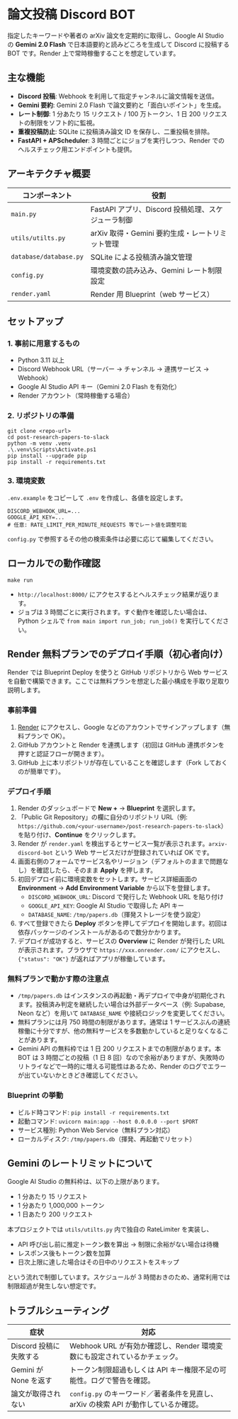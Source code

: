 # 論文投稿 Discord BOT

指定したキーワードや著者の arXiv 論文を定期的に取得し、Google AI Studio の **Gemini 2.0 Flash** で日本語要約と読みどころを生成して Discord に投稿する BOT です。Render 上で常時稼働することを想定しています。

## 主な機能

- **Discord 投稿**: Webhook を利用して指定チャンネルに論文情報を送信。
- **Gemini 要約**: Gemini 2.0 Flash で論文要約と「面白いポイント」を生成。
- **レート制御**: 1 分あたり 15 リクエスト / 100 万トークン、1 日 200 リクエストの制限をソフト的に監視。
- **重複投稿防止**: SQLite に投稿済み論文 ID を保存し、二重投稿を排除。
- **FastAPI + APScheduler**: 3 時間ごとにジョブを実行しつつ、Render でのヘルスチェック用エンドポイントも提供。

## アーキテクチャ概要

| コンポーネント | 役割 |
| --- | --- |
| `main.py` | FastAPI アプリ、Discord 投稿処理、スケジューラ制御 |
| `utils/utilts.py` | arXiv 取得・Gemini 要約生成・レートリミット管理 |
| `database/database.py` | SQLite による投稿済み論文管理 |
| `config.py` | 環境変数の読み込み、Gemini レート制限設定 |
| `render.yaml` | Render 用 Blueprint（web サービス） |

## セットアップ

### 1. 事前に用意するもの

- Python 3.11 以上
- Discord Webhook URL（サーバー → チャンネル → 連携サービス → Webhook）
- Google AI Studio API キー（Gemini 2.0 Flash を有効化）
- Render アカウント（常時稼働する場合）

### 2. リポジトリの準備

```pwsh
git clone <repo-url>
cd post-research-papers-to-slack
python -m venv .venv
.\.venv\Scripts\Activate.ps1
pip install --upgrade pip
pip install -r requirements.txt
```

### 3. 環境変数

`.env.example` をコピーして `.env` を作成し、各値を設定します。

```text
DISCORD_WEBHOOK_URL=...
GOOGLE_API_KEY=...
# 任意: RATE_LIMIT_PER_MINUTE_REQUESTS 等でレート値を調整可能
```

`config.py` で参照するその他の検索条件は必要に応じて編集してください。

## ローカルでの動作確認

```pwsh
make run
```

- `http://localhost:8000/` にアクセスするとヘルスチェック結果が返ります。
- ジョブは 3 時間ごとに実行されます。すぐ動作を確認したい場合は、Python シェルで `from main import run_job; run_job()` を実行してください。

## Render 無料プランでのデプロイ手順（初心者向け）

Render では Blueprint Deploy を使うと GitHub リポジトリから Web サービスを自動で構築できます。ここでは無料プランを想定した最小構成を手取り足取り説明します。

### 事前準備

1. [Render](https://render.com/) にアクセスし、Google などのアカウントでサインアップします（無料プランで OK）。
2. GitHub アカウントと Render を連携します（初回は GitHub 連携ボタンを押すと認証フローが開きます）。
3. GitHub 上に本リポジトリが存在していることを確認します（Fork しておくのが簡単です）。

### デプロイ手順

1. Render のダッシュボードで **New +** → **Blueprint** を選択します。
2. 「Public Git Repository」の欄に自分のリポジトリ URL（例: `https://github.com/<your-username>/post-research-papers-to-slack`）を貼り付け、**Continue** をクリックします。
3. Render が `render.yaml` を検出するとサービス一覧が表示されます。`arxiv-discord-bot` という Web サービスだけが登録されていれば OK です。
4. 画面右側のフォームでサービス名やリージョン（デフォルトのままで問題なし）を確認したら、そのまま **Apply** を押します。
5. 初回デプロイ前に環境変数をセットします。サービス詳細画面の **Environment** → **Add Environment Variable** から以下を登録します。
	- `DISCORD_WEBHOOK_URL`: Discord で発行した Webhook URL を貼り付け
	- `GOOGLE_API_KEY`: Google AI Studio で取得した API キー
	- `DATABASE_NAME`: `/tmp/papers.db`（揮発ストレージを使う設定）
6. すべて登録できたら **Deploy** ボタンを押してデプロイを開始します。初回は依存パッケージのインストールがあるので数分かかります。
7. デプロイが成功すると、サービスの **Overview** に Render が発行した URL が表示されます。ブラウザで `https://xxx.onrender.com/` にアクセスし、`{"status": "OK"}` が返ればアプリが稼働しています。

### 無料プランで動かす際の注意点

- `/tmp/papers.db` はインスタンスの再起動・再デプロイで中身が初期化されます。投稿済み判定を継続したい場合は外部データベース（例: Supabase, Neon など）を用いて `DATABASE_NAME` や接続ロジックを変更してください。
- 無料プランには月 750 時間の制限があります。通常は 1 サービスぶんの連続稼働に十分ですが、他の無料サービスを多数動かしていると足りなくなることがあります。
- Gemini API の無料枠では 1 日 200 リクエストまでの制限があります。本 BOT は 3 時間ごとの投稿（1 日 8 回）なので余裕がありますが、失敗時のリトライなどで一時的に増える可能性はあるため、Render のログでエラーが出ていないかときどき確認してください。

### Blueprint の挙動

- ビルド時コマンド: `pip install -r requirements.txt`
- 起動コマンド: `uvicorn main:app --host 0.0.0.0 --port $PORT`
- サービス種別: Python Web Service（無料プラン対応）
- ローカルディスク: `/tmp/papers.db`（揮発、再起動でリセット）

## Gemini のレートリミットについて

Google AI Studio の無料枠は、以下の上限があります。

- 1 分あたり 15 リクエスト
- 1 分あたり 1,000,000 トークン
- 1 日あたり 200 リクエスト

本プロジェクトでは `utils/utilts.py` 内で独自の RateLimiter を実装し、

- API 呼び出し前に推定トークン数を算出 → 制限に余裕がない場合は待機
- レスポンス後もトークン数を加算
- 日次上限に達した場合はその日中のリクエストをスキップ

という流れで制御しています。スケジュールが 3 時間おきのため、通常利用では制限超過が発生しない想定です。

## トラブルシューティング

| 症状 | 対応 |
| --- | --- |
| Discord 投稿に失敗する | Webhook URL が有効か確認し、Render 環境変数にも設定されているかチェック。 |
| Gemini が None を返す | トークン制限超過もしくは API キー権限不足の可能性。ログで警告を確認。 |
| 論文が取得されない | `config.py` のキーワード／著者条件を見直し、arXiv の検索 API が動作しているか確認。 |

